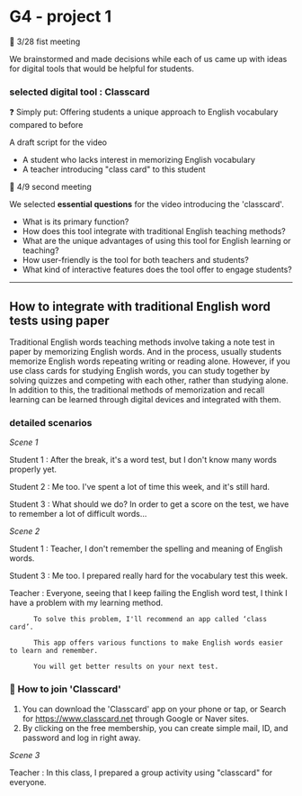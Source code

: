 # G4 - project 1
📅 3/28 fist meeting

We brainstormed and made decisions while each of us came up with ideas for digital tools that would be helpful for students.
### selected digital tool : Classcard
❓ Simply put: Offering students a unique approach to English vocabulary compared to before

A draft script for the video

+ A student who lacks interest in memorizing English vocabulary
+ A teacher introducing "class card" to this student

📅 4/9 second meeting 

 We selected **essential questions** for the video introducing the 'classcard'.
 
+ What is its primary function?
+ How does this tool integrate with traditional English teaching methods?
+ What are the unique advantages of using this tool for English learning or teaching?
+ How user-friendly is the tool for both teachers and students?
+ What kind of interactive features does the tool offer to engage students?
______________________________________________________________________________________

## How to integrate with traditional English word tests using paper

Traditional English words teaching methods involve taking a note test in paper by memorizing English words. And in the process, usually students memorize English words repeating writing or reading alone. However, if you use class cards for studying English words, you can study together by solving quizzes and competing with each other, rather than studying alone. In addition to this, the traditional methods of memorization and recall learning can be learned through digital devices and integrated with them.

### detailed scenarios

*Scene 1*

Student 1 : After the break, it's a word test, but I don't know many words properly yet.

Student 2 : Me too. I've spent a lot of time this week, and it's still hard.

Student 3 : What should we do? In order to get a score on the test, we have to remember a lot of difficult words...

*Scene 2*

Student 1 : Teacher, I don't remember the spelling and meaning of English words.

Student 3 : Me too. I prepared really hard for the vocabulary test this week.

Teacher : Everyone, seeing that I keep failing the English word test, I think I have a problem with my learning method. 

          To solve this problem, I'll recommend an app called ‘class card’. 
          
          This app offers various functions to make English words easier to learn and remember. 
          
          You will get better results on your next test.

### 🔎 How to join 'Classcard'

1.  You can download the 'Classcard' app on your phone or tap, or Search for https://www.classcard.net through Google or Naver sites.
2.  By clicking on the free membership, you can create simple mail, ID, and password and log in right away.

*Scene 3*

Teacher : In this class, I prepared a group activity using "classcard" for everyone.
